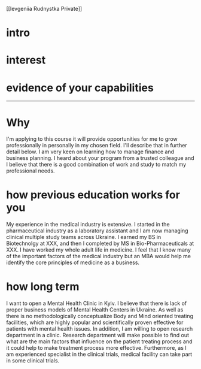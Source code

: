 [[Ievgeniia Rudnystka Private]]

# intro

# interest

# evidence of your capabilities

---

# Why
I'm applying to this course it will provide opportunities for me to grow professionally in personally in my chosen field. I'll describe that in further detail below.  I am very keen on learning how to manage finance and business planning. I heard about your program from a trusted colleague and I believe that there is a good combination of work and study to match my professional needs.

# how previous education works for you
My experience in the medical industry is extensive. I started in the pharmaceutical industry as a laboratory assistant and I am now managing clinical multiple study teams across Ukraine. I earned my BS in Biotechnolgy at XXX, and then I completed by MS in Bio-Pharmaceuticals at XXX. I have worked my whole adult life in medicine. I feel that I know many of the important factors of the medical industry but an MBA would help me identify the core principles of medicine as a business.

# how long term 
 
I want to open a Mental Health Clinic in Kyiv. I believe that there is lack of proper business models of Mental Health Centers in Ukraine. As well as there is no methodologically conceptualize Body and Mind oriented treating facilities, which are highly popular and scientifically proven effective for patients with mental health issues. In addition, I am willing to open research department in a clinic. Research department will make possible to find out what are the main factors that influence on the patient treating process and it could help to make treatment process more effective. Furthermore, as I am experienced specialist in the clinical trials, medical facility can take part in some clinical trials.